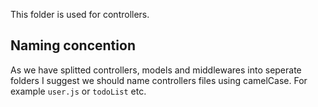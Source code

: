 This folder is used for controllers.

## Naming concention
As we have splitted controllers, models and middlewares into seperate folders I suggest we should name controllers files using camelCase. For example <code>user.js</code> or <code>todoList</code> etc.
